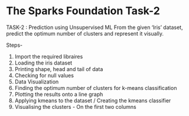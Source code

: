 # The Sparks Foundation Task-2

TASK-2 : Prediction using Unsupervised ML
From the given ‘Iris’ dataset, predict the optimum number of clusters and represent it visually.

Steps- 
1. Import the required libraires 
2. Loading the iris dataset
3. Printing shape, head and tail of data 
4. Checking for null values
5. Data Visualization
6. Finding the optimum number of clusters for k-means classification
7. Plotting the results onto a line graph
8. Applying kmeans to the dataset / Creating the kmeans classifier
9. Visualising the clusters - On the first two columns
